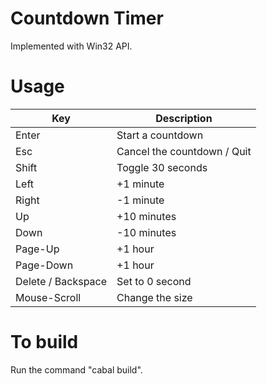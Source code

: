 # Countdown Timer

Implemented with Win32 API.

# Usage

| Key | Description |
| --- | --- |
| Enter | Start a countdown |
| Esc | Cancel the countdown / Quit |
| Shift | Toggle 30 seconds |
| Left | +1 minute |
| Right | -1 minute |
| Up | +10 minutes |
| Down | -10 minutes |
| Page-Up | +1 hour |
| Page-Down | +1 hour |
| Delete / Backspace | Set to 0 second |
| Mouse-Scroll | Change the size | 

# To build
Run the command "cabal build".

